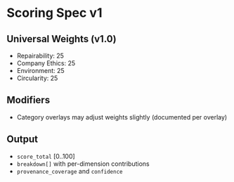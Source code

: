 # Scoring Spec v1

## Universal Weights (v1.0)
- Repairability: 25
- Company Ethics: 25
- Environment: 25
- Circularity: 25

## Modifiers
- Category overlays may adjust weights slightly (documented per overlay)

## Output
- `score_total` [0..100]
- `breakdown[]` with per-dimension contributions
- `provenance_coverage` and `confidence`

